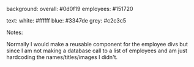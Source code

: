 background: 
overall: #0d0f19
employees: #151720

text: 
white: #ffffff
blue: #3347de
grey: #c2c3c5

Notes:

Normally I would make a reusable component for the employee divs but since I am not making a database call to a list of employees and am just hardcoding the names/titles/images I didn't. 